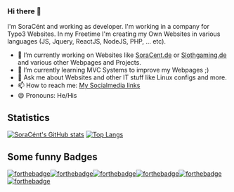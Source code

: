 ### Hi there 👋

I'm SoraCént and working as developer. I'm working in a company for Typo3 Websites.
In my Freetime I'm creating my Own Websites in various languages (JS, Jquery, ReactJS, NodeJS, PHP, ... etc).

- 🔭 I’m currently working on Websites like [SoraCent.de](https://soracent.de/) or [Slothgaming.de](https://slothgaming.de) and various other Webpages and Projects.
- 🌱 I’m currently learning MVC Systems to improve my Webpages ;)
- 💬 Ask me about Websites and other IT stuff like Linux configs and more.
- 📫 How to reach me: [My Socialmedia links](https://soracent.de/sozialemedien)
- 😄 Pronouns: He/His

## Statistics
[![SoraCént's GitHub stats](https://github-readme-stats.vercel.app/api?username=soracent&show_icons=true&theme=dark)](https://github.com/anuraghazra/github-readme-stats)
[![Top Langs](https://github-readme-stats.vercel.app/api/top-langs/?username=soracent&layout=compact&theme=dark)](https://github.com/anuraghazra/github-readme-stats)

## Some funny Badges
[![forthebadge](https://forthebadge.com/images/badges/0-percent-optimized.svg)](https://forthebadge.com)[![forthebadge](https://forthebadge.com/images/badges/built-by-developers.svg)](https://forthebadge.com)[![forthebadge](https://forthebadge.com/images/badges/built-with-love.svg)](https://forthebadge.com)[![forthebadge](https://forthebadge.com/images/badges/it-works-why.svg)](https://forthebadge.com)[![forthebadge](https://forthebadge.com/images/badges/open-source.svg)](https://forthebadge.com)[![forthebadge](https://forthebadge.com/images/badges/works-on-my-machine.svg)](https://forthebadge.com)
<!--
**SoraCent/SoraCent** is a ✨ _special_ ✨ repository because its `README.md` (this file) appears on your GitHub profile.

Here are some ideas to get you started:

- 🔭 I’m currently working on ...
- 🌱 I’m currently learning ...
- 👯 I’m looking to collaborate on ...
- 🤔 I’m looking for help with ...
- 💬 Ask me about ...
- 📫 How to reach me: ...
- 😄 Pronouns: ...
- ⚡ Fun fact: ...
-->
